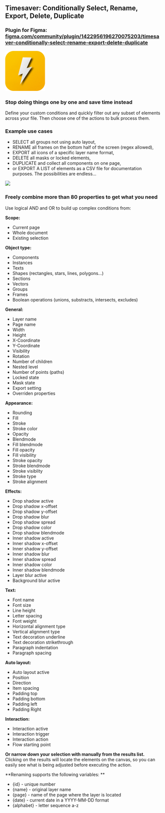 ## Timesaver: Conditionally Select, Rename, Export, Delete, Duplicate
### Plugin for Figma: [figma.com/community/plugin/1422956196270075203/timesaver-conditionally-select-rename-export-delete-duplicate](https://www.figma.com/community/plugin/1422956196270075203/timesaver-conditionally-select-rename-export-delete-duplicate)

<p float="left">
<img src="https://github.com/fireinureeyes/figma-timesaver/blob/main/logo.png?raw=true">
</p>

### Stop doing things one by one and save time instead
Define your custom conditions and quickly filter out any subset of elements across your file.
Then choose one of the actions to bulk process them.

### Example use cases
- SELECT all groups not using auto layout,
- RENAME all frames on the bottom half of the screen (regex allowed),
- EXPORT all icons of a specific layer name format,
- DELETE all masks or locked elements,
- DUPLICATE and collect all components on one page,
- or EXPORT A LIST of elements as a CSV file for documentation purposes. 
The possibilities are endless...


<p float="left">
 <img src="https://github.com/fireinureeyes/figma-timesaver-plugin/blob/main/timesaver.png?raw=true">
</p>

### Freely combine more than 80 properties to get what you need
Use logical AND and OR to build up complex conditions from:

**Scope:**
- Current page
- Whole document
- Existing selection

**Object type:**
- Components
- Instances
- Texts
- Shapes (rectangles, stars, lines, polygons...)
- Sections
- Vectors
- Groups
- Frames
- Boolean operations (unions, substracts, intersects, excludes)

**General:**
- Layer name
- Page name
- Width
- Height
- X-Coordinate
- Y-Coordinate
- Visibility
- Rotation
- Number of children
- Nested level
- Number of points (paths)
- Locked state
- Mask state
- Export setting
- Overriden properties

**Appearance:**
- Rounding
- Fill
- Stroke
- Stroke color
- Opacity
- Blendmode
- Fill blendmode
- Fill opacity
- Fill visibility
- Stroke opacity
- Stroke blendmode
- Stroke visiblity
- Stroke type
- Stroke alignment

**Effects:**
- Drop shadow active
- Drop shadow x-offset
- Drop shadow y-offset
- Drop shadow blur
- Drop shadow spread
- Drop shadow color
- Drop shadow blendmode
- Inner shadow active
- Inner shadow x-offset
- Inner shadow y-offset
- Inner shadow blur
- Inner shadow spread
- Inner shadow color
- Inner shadow blendmode
- Layer blur active
- Background blur active


**Text:**
- Font name
- Font size
- Line height
- Letter spacing
- Font weight
- Horizontal alignment type
- Vertical alignment type
- Text decoration underline
- Text decoration strikethrough
- Paragraph indentation
- Paragraph spacing

**Auto layout:**
- Auto layout active
- Position
- Direction
- Item spacing
- Padding top
- Padding bottom
- Padding left
- Padding Right

**Interaction:**
- Interaction active
- Interaction trigger
- Interaction action
- Flow starting point

**Or narrow down your selection with manually from the results list.** Clicking on the results will locate the elements on the canvas, so you can easily see what is being adjusted before executing the action.

**Renaming supports the following variables: **
- {id} - unique number
- {name} - original layer name
- {page} - name of the page where the layer is located
- {date} - current date in a YYYY-MM-DD format
- {alphabet} - letter sequence a-z
